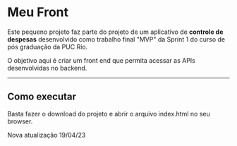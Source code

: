 # Meu Front

Este pequeno projeto faz parte do projeto de um aplicativo de **controle de despesas** desenvolvido como trabalho final "MVP" da Sprint 1 do curso de pós graduação da PUC Rio.

O objetivo aqui é criar um front end que permita acessar as APIs desenvolvidas no backend.

---
## Como executar

Basta fazer o download do projeto e abrir o arquivo index.html no seu browser.

Nova atualização 19/04/23